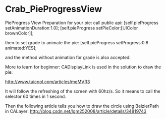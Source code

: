 # Crab_PieProgressView
PieProgress View
Preparation for your pie:
call public api:
    [self.pieProgress setAnimationDuration:1.0];
    [self.pieProgress setPieColor:[UIColor brownColor]];

then to set grade to animate the pie:
     [self.pieProgress setProgress:0.8 animated:YES];

and the method without animation for grade is also accepted.

More to learn for beginner:
CADisplayLink is used in the solution to draw the pie:

http://www.tuicool.com/articles/meMVR3

It will follow the refreshing of the screen with 60hz/s.
So it means to call the selector 60 times in 1 second.

Then the following article tells you how to draw the circle using BeizierPath in CALayer:
http://blog.csdn.net/lgm252008/article/details/34819743
